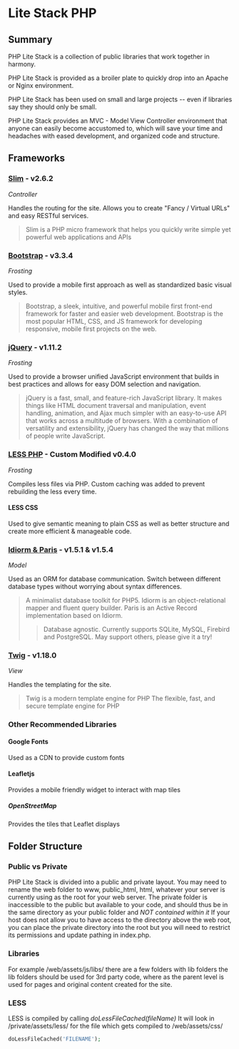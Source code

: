 # Lite Stack PHP

## Summary
PHP Lite Stack is a collection of public libraries that work together in harmony.

PHP Lite Stack is provided as a broiler plate to quickly drop into an Apache or Nginx environment.

PHP Lite Stack has been used on small and large projects -- even if libraries say they should only  be small.

PHP Lite Stack provides an MVC - Model View Controller environment that anyone can easily become accustomed to,
which will save your time and headaches with eased development, and organized code and structure.

## Frameworks

### [Slim](http://slimframework.com/) - v2.6.2
*Controller*

Handles the routing for the site. Allows you to create "Fancy / Virtual URLs" and easy RESTful services.
> Slim is a PHP micro framework that helps you quickly write simple yet powerful web applications and APIs

### [Bootstrap](http://getbootstrap.com/) - v3.3.4
*Frosting*

Used to provide a mobile first approach as well as standardized basic visual styles.
> Bootstrap, a sleek, intuitive, and powerful mobile first front-end framework for faster and easier web development.
> Bootstrap is the most popular HTML, CSS, and JS framework for developing responsive, mobile first projects on the web.

### [jQuery](https://jquery.com/) - v1.11.2
*Frosting*

Used to provide a browser unified JavaScript environment that builds in best practices and allows for 
easy DOM selection and navigation.
> jQuery is a fast, small, and feature-rich JavaScript library. It makes things like HTML document traversal 
and manipulation, event handling, animation, and Ajax much simpler with an easy-to-use API that works across a 
multitude of browsers. With a combination of versatility and extensibility, jQuery has changed the way that 
millions of people write JavaScript.

### [LESS PHP](http://leafo.net/lessphp/) - Custom Modified v0.4.0
*Frosting*

Compiles less files via PHP.  Custom caching was added to prevent rebuilding the less every time.
#### LESS CSS
Used to give semantic meaning to plain CSS as well as better structure and
create more efficient & manageable code.

### [Idiorm & Paris](http://j4mie.github.io/idiormandparis/) - v1.5.1 & v1.5.4
*Model*

Used as an ORM for database communication.  Switch between different database types
without worrying about syntax differences.
> A minimalist database toolkit for PHP5.
> Idiorm is an object-relational mapper and fluent query builder.
> Paris is an Active Record implementation based on Idiorm.
> > Database agnostic. Currently supports SQLite, MySQL, Firebird and PostgreSQL. May support others, please give it a try!

### [Twig](http://twig.sensiolabs.org/) - v1.18.0
*View*

Handles the templating for the site.
> Twig is a modern template engine for PHP
> The flexible, fast, and secure template engine for PHP

### Other Recommended Libraries

#### Google Fonts
Used as a CDN to provide custom fonts

#### Leafletjs
Provides a mobile friendly widget to interact with map tiles
##### OpenStreetMap
Provides the tiles that Leaflet displays

## Folder Structure

### Public vs Private
PHP Lite Stack is divided into a public and private layout.
You may need to rename the web folder to www, public_html, html, whatever your server is currently
using as the root for your web server.
The private folder is inaccessible to the public but available to your code, and should thus
be in the same directory as your public folder and *NOT contained within it*
If your host does not allow you to have access to the directory above the web root,
you can place the private directory into the root but you will need to restrict its permissions
and update pathing in index.php.

### Libraries
For example /web/assets/js/libs/ there are a few folders with lib folders
the lib folders should be used for 3rd party code, where as the parent level is used for
pages and original content created for the site.

### LESS
LESS is compiled by calling *doLessFileCached(fileName)*
It will look in /private/assets/less/ for the file
which gets compiled to /web/assets/css/
```php
doLessFileCached('FILENAME');
```